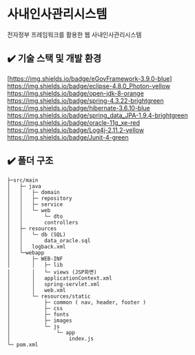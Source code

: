 # 사내인사관리시스템
전자정부 프레임워크를 활용한 웹 사내인사관리시스템

## ✔️ 기술 스택 및 개발 환경
[https://img.shields.io/badge/eGovFramework-3.9.0-blue]
https://img.shields.io/badge/eclipse-4.8.0_Photon-yellow
https://img.shields.io/badge/open-jdk-8-orange
https://img.shields.io/badge/spring-4.3.22-brightgreen
https://img.shields.io/badge/hibernate-3.6.10-blue
https://img.shields.io/badge/spring_data_JPA-1.9.4-brightgreen
https://img.shields.io/badge/oracle-11g_xe-red
https://img.shields.io/badge/Log4j-2.11.2-yellow
https://img.shields.io/badge/Junit-4-green

## ✔️ 폴더 구조
```
├─src/main
│	├─ java
│	│	├─ domain
│	│	├─ repository
│	│	├─ service
│	│	└─ web
│	│		└─ dto
│	│		controllers
│	├─ resources
│	│	└─ db (SQL)
│	│		data_oracle.sql
│	│	logback.xml
│	└─webapp
│		├─ WEB-INF
│		│	├─ lib
│		│	└─ views (JSP화면)
│		│	applicationContext.xml
│		│	spring-servlet.xml
│		│	web.xml
│		└─ resources/static
│			├─ common ( nav, header, footer )
│			├─ css
│			├─ fonts
│			├─ images
│			└─ js
│				└─ app
│					index.js
└─ pom.xml
```
